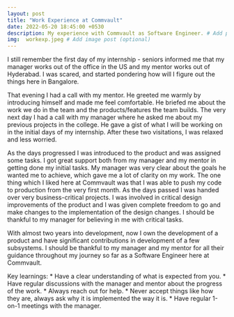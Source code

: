 ```yaml
---
layout: post
title: "Work Experience at Commvault"
date: 2022-05-20 18:45:00 +0530
description: My experience with Commvault as Software Engineer. # Add post description (optional)
img:  workexp.jpeg # Add image post (optional)
---
```


I still remember the first day of my internship - seniors informed me that my manager works out of the office in the US and my mentor works out of Hyderabad. I was scared, and started pondering how will I figure out the things here in Bangalore.   

That evening I had a call with my mentor. He greeted me warmly by introducing himself and made me feel comfortable. He briefed me about the work we do in the team and the products/features the team builds. The very next day I had a call with my manager where he asked me about my previous projects in the college. He gave a gist of what I will be working on in the initial days of my internship. After these two visitations, I was relaxed and less worried. 

As the days progressed I was introduced to the product and was assigned some tasks. I got great support both from my manager and my mentor in getting done my initial tasks. My manager was very clear about the goals he wanted me to achieve, which gave me a lot of clarity on my work. The one thing which I liked here at Commvault was that I was able to push my code to production from the very first month. As the days passed I was handed over very business-critical projects. I was involved in critical design improvements of the product and I was given complete freedom to go and make changes to the implementation of the design changes. I should be thankful to my manager for believing in me with critical tasks. 

With almost two years into development, now I own the development of a product and have significant contributions in development of a few subsystems. I should be thankful to my manager and my mentor for all their guidance throughout my journey so far as a Software Engineer here at Commvault. 

Key learnings:
	* Have a clear understanding of what is expected from you. 
	* Have regular discussions with the manager and mentor about the progress of the work. 
	* Always reach out for help. 
	* Never accept things like how they are, always ask why it is implemented the way it is. 
	* Have regular 1-on-1 meetings with the manager. 